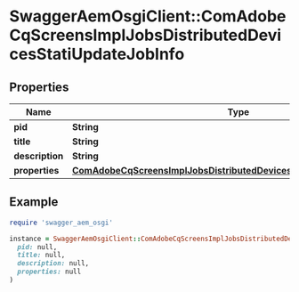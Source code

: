 # SwaggerAemOsgiClient::ComAdobeCqScreensImplJobsDistributedDevicesStatiUpdateJobInfo

## Properties

| Name | Type | Description | Notes |
| ---- | ---- | ----------- | ----- |
| **pid** | **String** |  | [optional] |
| **title** | **String** |  | [optional] |
| **description** | **String** |  | [optional] |
| **properties** | [**ComAdobeCqScreensImplJobsDistributedDevicesStatiUpdateJobProperties**](ComAdobeCqScreensImplJobsDistributedDevicesStatiUpdateJobProperties.md) |  | [optional] |

## Example

```ruby
require 'swagger_aem_osgi'

instance = SwaggerAemOsgiClient::ComAdobeCqScreensImplJobsDistributedDevicesStatiUpdateJobInfo.new(
  pid: null,
  title: null,
  description: null,
  properties: null
)
```

